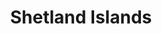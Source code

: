 ---
schema: default
title: Shetland Islands
description: Health and social care partnership for the Shetland Islands area
logo: ''
type:
- Other Scottish Govt agency
portal_url: ''
org_url: 
twitter_handle: 
wikidata_qid: Q108837015
wdtk_id: 
---